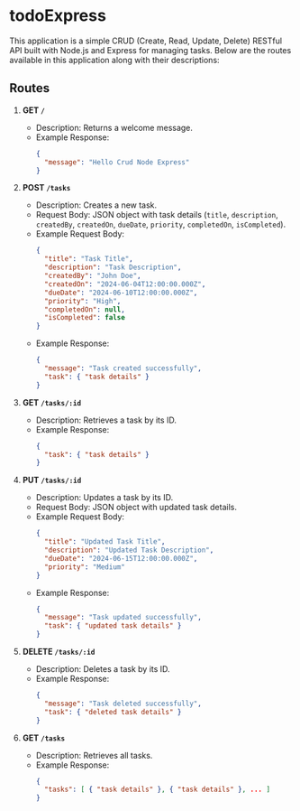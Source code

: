 # todoExpress

This application is a simple CRUD (Create, Read, Update, Delete) RESTful API built with Node.js and Express for managing tasks. Below are the routes available in this application along with their descriptions:

## Routes

1. **GET `/`**

   - Description: Returns a welcome message.
   - Example Response:
     ```json
     {
       "message": "Hello Crud Node Express"
     }
     ```

2. **POST `/tasks`**

   - Description: Creates a new task.
   - Request Body: JSON object with task details (`title`, `description`, `createdBy`, `createdOn`, `dueDate`, `priority`, `completedOn`, `isCompleted`).
   - Example Request Body:
     ```json
     {
       "title": "Task Title",
       "description": "Task Description",
       "createdBy": "John Doe",
       "createdOn": "2024-06-04T12:00:00.000Z",
       "dueDate": "2024-06-10T12:00:00.000Z",
       "priority": "High",
       "completedOn": null,
       "isCompleted": false
     }
     ```
   - Example Response:
     ```json
     {
       "message": "Task created successfully",
       "task": { "task details" }
     }
     ```

3. **GET `/tasks/:id`**

   - Description: Retrieves a task by its ID.
   - Example Response:
     ```json
     {
       "task": { "task details" }
     }
     ```

4. **PUT `/tasks/:id`**

   - Description: Updates a task by its ID.
   - Request Body: JSON object with updated task details.
   - Example Request Body:
     ```json
     {
       "title": "Updated Task Title",
       "description": "Updated Task Description",
       "dueDate": "2024-06-15T12:00:00.000Z",
       "priority": "Medium"
     }
     ```
   - Example Response:
     ```json
     {
       "message": "Task updated successfully",
       "task": { "updated task details" }
     }
     ```

5. **DELETE `/tasks/:id`**

   - Description: Deletes a task by its ID.
   - Example Response:
     ```json
     {
       "message": "Task deleted successfully",
       "task": { "deleted task details" }
     }
     ```

6. **GET `/tasks`**
   - Description: Retrieves all tasks.
   - Example Response:
     ```json
     {
       "tasks": [ { "task details" }, { "task details" }, ... ]
     }
     ```
